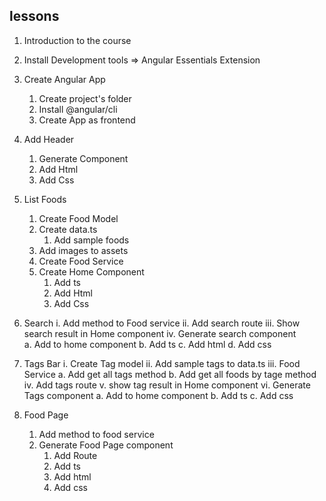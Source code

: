 ## lessons

1. Introduction to the course
2. Install Development tools => Angular Essentials Extension
3. Create Angular App

   1. Create project's folder
   2. Install @angular/cli
   3. Create App as frontend

4. Add Header

   1. Generate Component
   2. Add Html
   3. Add Css

5. List Foods

   1. Create Food Model
   2. Create data.ts
      1. Add sample foods
   3. Add images to assets
   4. Create Food Service
   5. Create Home Component
      1. Add ts
      2. Add Html
      3. Add Css

6. Search
   i. Add method to Food service
   ii. Add search route
   iii. Show search result in Home component
   iv. Generate search component  
    a. Add to home component
   b. Add ts
   c. Add html
   d. Add css

7. Tags Bar
   i. Create Tag model
   ii. Add sample tags to data.ts
   iii. Food Service
   a. Add get all tags method
   b. Add get all foods by tage method
   iv. Add tags route
   v. show tag result in Home component
   vi. Generate Tags component
   a. Add to home component
   b. Add ts
   c. Add css

8. Food Page
   1. Add method to food service
   2. Generate Food Page component
      1. Add Route
      2. Add ts
      3. Add html
      4. Add css
 